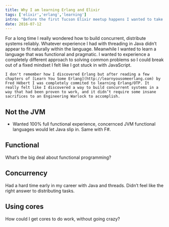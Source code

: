 ```yaml
---
title: Why I am learning Erlang and Elixir
tags: ['elixir','erlang','learning']
intro: "Before the first Tucson Elixir meetup happens I wanted to take a moment to talk about why I started learning Erlang and Elixir, and take some time to describe how I'm learning both languages."
date: 2016-07-12
---
```


For a long time I really wondered how to build concurrent, distribute systems reliably. Whatever experience I had with threading in Java didn’t appear to fit naturally within the language. Meanwhile I wanted to learn a language that was functional and pragmatic. I wanted to experience a completely different approach to solving common problems so I could break out of a fixed mindset I felt like I got stuck in with JavaScript. 

	I don't remember how I discovered Erlang but after reading a few chapters of [Learn You Some Erlang](http://learnyousomeerlang.com) by Fred Hébert I was completely commited to learning Erlang/OTP. It really felt like I discovered a way to build concurrent systems in a way that had been proven to work, and it didn’t require some insane sacrifices to an Engineering Warlock to accomplish.


## Not the JVM

* Wanted 100% full functional experience, concernced JVM functional languages would let Java slip in. Same with F#.

## Functional

What’s the big deal about functional programming?

## Concurrency

Had a hard time early in my career with Java and threads. Didn’t feel like the right answer to distributing tasks.

## Using cores

How could I get cores to do work, without going crazy?

